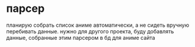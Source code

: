 # парсер

планирую собрать список аниме автоматически, а не сидеть вручную перебивать данные.
нужно для другого проекта, буду добавлять данные, собранные этим парсером в бд для аниме сайта

